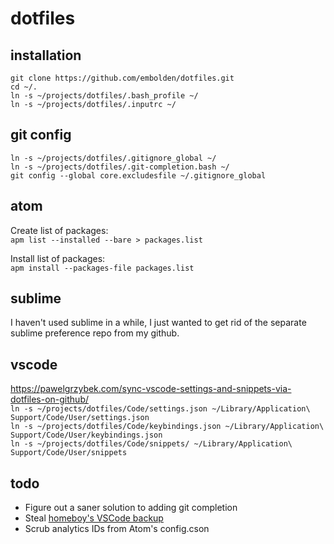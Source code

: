 # dotfiles

## installation
`git clone https://github.com/embolden/dotfiles.git`  
`cd ~/.`  
`ln -s ~/projects/dotfiles/.bash_profile ~/`  
`ln -s ~/projects/dotfiles/.inputrc ~/`  

## git config
`ln -s ~/projects/dotfiles/.gitignore_global ~/`  
`ln -s ~/projects/dotfiles/.git-completion.bash ~/`  
`git config --global core.excludesfile ~/.gitignore_global`  

## atom
Create list of packages:  
`apm list --installed --bare > packages.list`

Install list of packages:  
`apm install --packages-file packages.list`

## sublime
I haven't used sublime in a while, I just wanted to get rid of the separate sublime preference repo from my github.

## vscode
https://pawelgrzybek.com/sync-vscode-settings-and-snippets-via-dotfiles-on-github/  
`ln -s ~/projects/dotfiles/Code/settings.json ~/Library/Application\ Support/Code/User/settings.json`  
`ln -s ~/projects/dotfiles/Code/keybindings.json ~/Library/Application\ Support/Code/User/keybindings.json`  
`ln -s ~/projects/dotfiles/Code/snippets/ ~/Library/Application\ Support/Code/User/snippets`  

## todo
- Figure out a saner solution to adding git completion
- Steal [homeboy's VSCode backup](https://github.com/mattbanks/dotfiles/tree/master/bin)
- Scrub analytics IDs from Atom's config.cson
